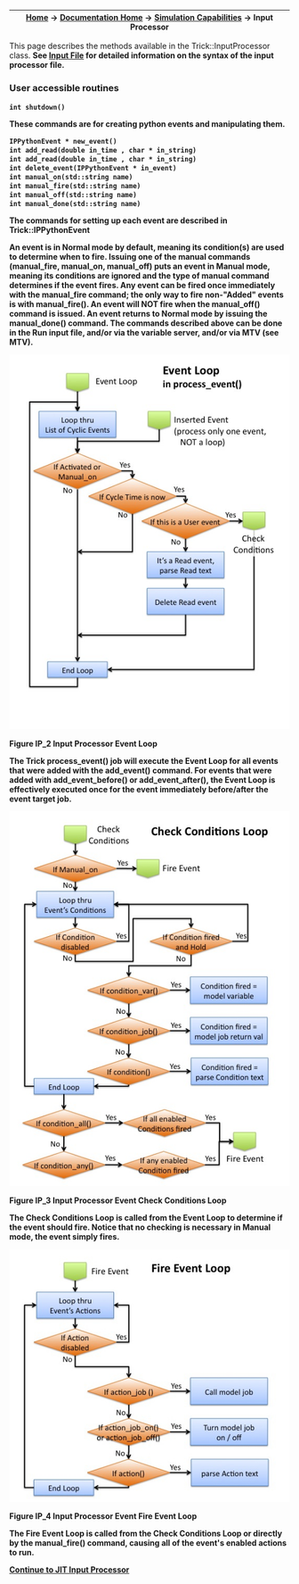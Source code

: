 | [Home](/trick) → [Documentation Home](../Documentation-Home) → [Simulation Capabilities](Simulation-Capabilities) → Input Processor |
|------------------------------------------------------------------|

This page describes the methods available in the Trick::InputProcessor class.
<b>See [Input File](../running_a_simulation/Input-File) for detailed information on the syntax of the input processor file.

### User accessible routines

```
int shutdown()
```

These commands are for creating python events and manipulating them.

```
IPPythonEvent * new_event()
int add_read(double in_time , char * in_string)
int add_read(double in_time , char * in_string)
int delete_event(IPPythonEvent * in_event)
int manual_on(std::string name)
int manual_fire(std::string name)
int manual_off(std::string name)
int manual_done(std::string name)
```

The commands for setting up each event are described in Trick::IPPythonEvent

An event is in Normal mode by default, meaning its condition(s) are used to determine when to fire. Issuing one of the manual commands (manual_fire, 
manual_on, manual_off) puts an event in Manual mode, meaning its conditions are ignored and the type of manual command determines if the event fires.
Any event can be fired once immediately with the manual_fire command; the only way to fire non-"Added" events is with manual_fire().
An event will NOT fire when the manual_off() command is issued. An event returns to Normal mode by issuing the manual_done() command.
The commands described above can be done in the Run input file, and/or via the variable server, and/or via MTV (see MTV).

![Event Loop](images/event_loop.jpg)

<b>Figure IP_2 Input Processor Event Loop</b>

The Trick process_event() job will execute the Event Loop for all events that were added with the add_event() command. For events that were added with
add_event_before() or add_event_after(), the Event Loop is effectively executed once for the event immediately before/after the event target job.

![Check_Conditions](images/check_conditions.jpg)

<b>Figure IP_3 Input Processor Event Check Conditions Loop</b>

The Check Conditions Loop is called from the Event Loop to determine if the event should fire. Notice that no checking is necessary in Manual mode, the event
simply fires.

![Fire_Event](images/fire_event.jpg)

<b>Figure IP_4 Input Processor Event Fire Event Loop</b>

The Fire Event Loop is called from the Check Conditions Loop or directly by the manual_fire() command, causing all of the event's enabled actions to run.

[Continue to JIT Input Processor](JIT-Input-Processor)
